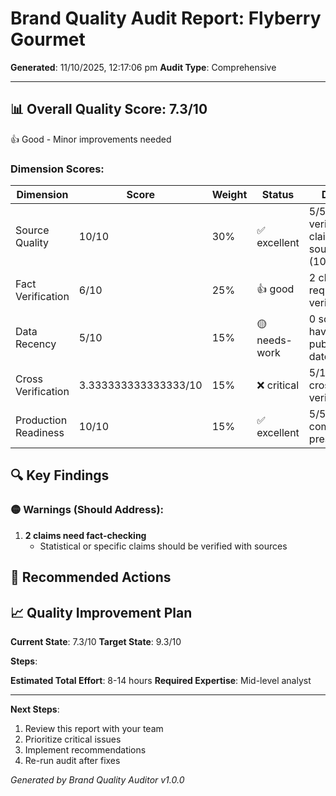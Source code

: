 # Brand Quality Audit Report: Flyberry Gourmet

**Generated**: 11/10/2025, 12:17:06 pm
**Audit Type**: Comprehensive

---

## 📊 Overall Quality Score: 7.3/10

👍 Good - Minor improvements needed

### Dimension Scores:

| Dimension | Score | Weight | Status | Details |
|-----------|-------|--------|--------|----------|
| Source Quality | 10/10 | 30% | ✅ excellent | 5/5 verifiable claims have sources (100%) |
| Fact Verification | 6/10 | 25% | 👍 good | 2 claims require verification |
| Data Recency | 5/10 | 15% | 🟡 needs-work | 0 sources have publication dates |
| Cross Verification | 3.333333333333333/10 | 15% | ❌ critical | 5/15 claims cross-verified |
| Production Readiness | 10/10 | 15% | ✅ excellent | 5/5 core components present |

## 🔍 Key Findings

### 🟡 Warnings (Should Address):

1. **2 claims need fact-checking**
   - Statistical or specific claims should be verified with sources

## 🚀 Recommended Actions

## 📈 Quality Improvement Plan

**Current State**: 7.3/10
**Target State**: 9.3/10

**Steps**:

**Estimated Total Effort**: 8-14 hours
**Required Expertise**: Mid-level analyst

---

**Next Steps**:
1. Review this report with your team
2. Prioritize critical issues
3. Implement recommendations
4. Re-run audit after fixes

*Generated by Brand Quality Auditor v1.0.0*
